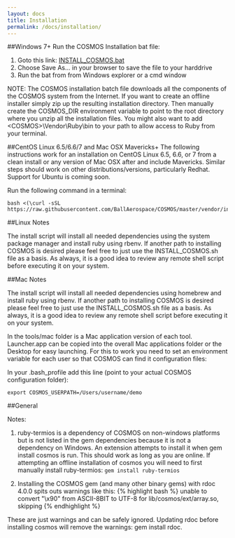 ```yaml
---
layout: docs
title: Installation
permalink: /docs/installation/
---
```


##Windows 7+
Run the COSMOS Installation bat file:

  1. Goto this link: [INSTALL_COSMOS.bat](https://raw.githubusercontent.com/BallAerospace/COSMOS/master/vendor/installers/windows/INSTALL_COSMOS.bat)
  2. Choose Save As... in your browser to save the file to your harddrive
  3. Run the bat from from Windows explorer or a cmd window

NOTE: The COSMOS installation batch file downloads all the components of the COSMOS system from the Internet. If you want to create an offline installer simply zip up the resulting installation directory. Then manually create the COSMOS_DIR environment variable to point to the root directory where you unzip all the installation files. You might also want to add \<COSMOS\>\Vendor\Ruby\bin to your path to allow access to Ruby from your terminal.

##CentOS Linux 6.5/6.6/7 and Mac OSX Mavericks+
The following instructions work for an installation on CentOS Linux 6.5, 6.6, or 7 from a clean install or any version of Mac OSX after and include Mavericks.  Similar steps should work on other distributions/versions, particularly Redhat.  Support for Ubuntu is coming soon.

Run the following command in a terminal:

```
bash <(\curl -sSL https://raw.githubusercontent.com/BallAerospace/COSMOS/master/vendor/installers/linux_mac/INSTALL_COSMOS.sh)
```

##Linux Notes

The install script will install all needed dependencies using the system package manager and install ruby using rbenv.   If another path to installing COSMOS is desired please feel free to just use the INSTALL_COSMOS.sh file as a basis.  As always, it is a good idea to review any remote shell script before executing it on your system.

##Mac Notes

The install script will install all needed dependencies using homebrew and install ruby using rbenv.   If another path to installing COSMOS is desired please feel free to just use the INSTALL_COSMOS.sh file as a basis.  As always, it is a good idea to review any remote shell script before executing it on your system.

In the tools/mac folder is a Mac application version of each tool.    Launcher.app can be copied into the overall Mac applications folder or the Desktop for easy launching.   For this to work you need to set an environment variable for each user so that COSMOS can find it configuration files:

In your .bash_profile add this line (point to your actual COSMOS configuration folder):

```
export COSMOS_USERPATH=/Users/username/demo
```

##General

Notes:

1. ruby-termios is a dependency of COSMOS on non-windows platforms but is not listed in the gem dependencies because it is not a dependency on Windows.  An extension attempts to install it when gem install cosmos is run.  This should work as long as you are online. If attempting an offline installation of cosmos you will need to first manually install ruby-termios: ```gem install ruby-termios```

1. Installing the COSMOS gem (and many other binary gems) with rdoc 4.0.0 spits outs warnings like this:
{% highlight bash %}
unable to convert "\x90" from ASCII-8BIT to UTF-8 for lib/cosmos/ext/array.so, skipping
{% endhighlight %}

These are just warnings and can be safely ignored.  Updating rdoc before installing cosmos will remove the warnings: gem install rdoc.
